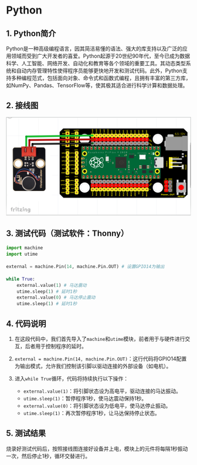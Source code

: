 # Python


## 1. Python简介  

Python是一种高级编程语言，因其简洁易懂的语法、强大的库支持以及广泛的应用领域而受到广大开发者的喜爱。Python起源于20世纪90年代，至今已成为数据科学、人工智能、网络开发、自动化和教育等各个领域的重要工具。其动态类型系统和自动内存管理特性使得程序员能够更快地开发和测试代码。此外，Python支持多种编程范式，包括面向对象、命令式和函数式编程，且拥有丰富的第三方库，如NumPy、Pandas、TensorFlow等，使其极其适合进行科学计算和数据处理。  

## 2. 接线图  

![](media/9790d6c5824d8c0a9bffcd4e644eb9e4.png)  

## 3. 测试代码（测试软件：Thonny）  

```python  
import machine  
import utime  

external = machine.Pin(14, machine.Pin.OUT) # 设置GPIO14为输出  

while True:  
    external.value(1) # 马达震动  
    utime.sleep(1) # 延时1秒  
    external.value(0) # 马达停止震动  
    utime.sleep(1) # 延时1秒  
```  

## 4. 代码说明  

1. 在这段代码中，我们首先导入了`machine`和`utime`模块，前者用于与硬件进行交互，后者用于控制程序的延时。  

2. `external = machine.Pin(14, machine.Pin.OUT)`：这行代码将GPIO14配置为输出模式，允许我们控制该引脚以驱动连接的外部设备（如电机）。  

3. 进入`while True`循环，代码将持续执行以下操作：  
   - `external.value(1)`：将引脚状态设为高电平，驱动连接的马达振动。  
   - `utime.sleep(1)`：暂停程序1秒，使马达震动保持1秒。  
   - `external.value(0)`：将引脚状态设为低电平，使马达停止振动。  
   - `utime.sleep(1)`：再次暂停程序1秒，让马达保持停止状态。  

## 5. 测试结果  

烧录好测试代码后，按照接线图连接好设备并上电，模块上的元件将每隔1秒振动一次，然后停止1秒，循环交替进行。


